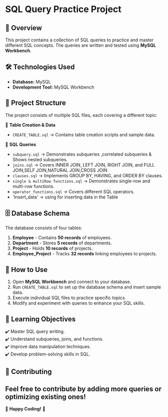 # SQL Query Practice Project

## 📌 Overview

This project contains a collection of SQL queries to practice and master different SQL concepts. The queries are written and tested using **MySQL Workbench**.

## 🛠 Technologies Used

- **Database:** MySQL  
- **Development Tool:** MySQL Workbench  

## 📂 Project Structure

The project consists of multiple SQL files, each covering a different topic:

📌 **Table Creation & Data**  
- `CREATE_TABLE.sql` → Contains table creation scripts and sample data.  

📌 **SQL Queries**  
- `subquery.sql` → Demonstrates subqueries ,correlated subqueries & Shows nested subqueries.  
- `joins.sql` → Covers INNER JOIN, LEFT JOIN, RIGHT JOIN, and FULL JOIN,SELF JOIN,NATURAL JOIN,CROSS JOIN 
- `clauses.sql` → Implements GROUP BY, HAVING, and ORDER BY clauses.  
- `single & multiRow functions.sql` → Demonstrates single-row and multi-row functions.  
- `operator_functions.sql` → Covers different SQL operators.
- 'Insert_data' → using for inserting data in the Table

## 🗄 Database Schema  

The database consists of four tables:  

1. **Employee** - Contains **50 records** of employees.  
2. **Department** - Stores **5 records** of departments.  
3. **Project** - Holds **10 records** of projects.  
4. **Employee_Project** - Tracks **32 records** linking employees to projects.  

## 🚀 How to Use

1. Open **MySQL Workbench** and connect to your database.  
2. Run `CREATE_TABLE.sql` to set up the database schema and insert sample data.  
3. Execute individual SQL files to practice specific topics.  
4. Modify and experiment with queries to enhance your SQL skills.  

## 🎯 Learning Objectives

✔️ Master SQL query writing.  
✔️ Understand subqueries, joins, and functions.  
✔️ Improve data manipulation techniques.  
✔️ Develop problem-solving skills in SQL.  

## 🤝 Contributing

Feel free to contribute by adding more queries or optimizing existing ones!   
---
🔗 **Happy Coding!** 🚀  
